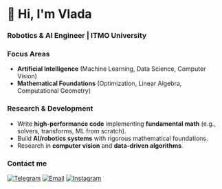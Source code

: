 # 👋 Hi, I'm Vlada
### **Robotics & AI Engineer** | ITMO University  

### **Focus Areas**  
- **Artificial Intelligence** (Machine Learning, Data Science, Computer Vision)  
- **Mathematical Foundations** (Optimization, Linear Algebra, Computational Geometry)  

### **Research & Development**  
- Write **high-performance code** implementing **fundamental math** (e.g., solvers, transforms, ML from scratch).  
- Build **AI/robotics systems** with rigorous mathematical foundations.  
- Research in **computer vision** and **data-driven algorithms**.  

### **Contact me**
[![Telegram](https://img.shields.io/badge/Telegram-blue?style=flat&logo=telegram)](https://t.me/alekseeva_vlada) [![Email](https://img.shields.io/badge/Email-D14836?logo=gmail&logoColor=white)](mailto:ladarobotics@gmail.com)
[![Instagram](https://img.shields.io/badge/Instagram-%23E4405F.svg?logo=Instagram&logoColor=white)](https://instagram.com/ofa_lexecevas)
